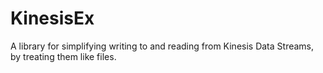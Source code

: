 # KinesisEx

A library for simplifying writing to and reading from Kinesis Data Streams, by treating them like files.
